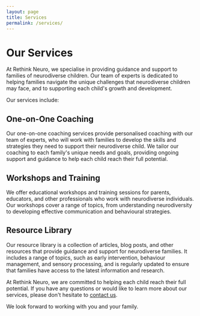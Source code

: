```yaml
---
layout: page
title: Services
permalink: /services/
---
```


# Our Services

At Rethink Neuro, we specialise in providing guidance and support to families of neurodiverse children. Our team of experts is dedicated to helping families navigate the unique challenges that neurodiverse children may face, and to supporting each child's growth and development.

Our services include:

## One-on-One Coaching

Our one-on-one coaching services provide personalised coaching with our team of experts, who will work with families to develop the skills and strategies they need to support their neurodiverse child. We tailor our coaching to each family's unique needs and goals, providing ongoing support and guidance to help each child reach their full potential.

## Workshops and Training

We offer educational workshops and training sessions for parents, educators, and other professionals who work with neurodiverse individuals. Our workshops cover a range of topics, from understanding neurodiversity to developing effective communication and behavioural strategies.

## Resource Library

Our resource library is a collection of articles, blog posts, and other resources that provide guidance and support for neurodiverse families. It includes a range of topics, such as early intervention, behaviour management, and sensory processing, and is regularly updated to ensure that families have access to the latest information and research.

At Rethink Neuro, we are committed to helping each child reach their full potential. If you have any questions or would like to learn more about our services, please don't hesitate to [contact us](/contact/).

We look forward to working with you and your family.
